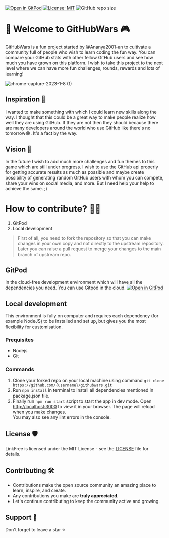 [![Open in GitPod](https://img.shields.io/badge/Gitpod-Ready--to--Code-blue?logo=gitpod)](https://gitpod.io/#https://github.com/Ananya2001-an/githubwars)
[![License: MIT](https://img.shields.io/badge/License-MIT-yellow.svg)](https://opensource.org/licenses/MIT) 
![GitHub repo size](https://img.shields.io/github/repo-size/Ananya2001-an/githubwars)

# 👋 Welcome to GitHubWars 🎮
GitHubWars is a fun project started by @Ananya2001-an to cultivate a community full of people who wish to learn coding the fun way. You can compare your GitHub stats with other fellow GitHub users and see how much you have grown on this platform. I wish to take this project to the next level where we can have more fun challenges, rounds, rewards and lots of learning!    

![chrome-capture-2023-1-8 (1)](https://user-images.githubusercontent.com/55504616/217591161-9418cbb0-67a2-490d-815c-9a5e8c71ad61.gif)

## Inspiration 💭
I wanted to make something with which I could learn new skills along the way. I thought that this could be a great way to make people realize how well they are using GitHub. If they are not then they should because there are many developers around the world who use GitHub like there's no tomorrow😂. It's a fact by the way. 

## Vision 🎯
In the future I wish to add much more challenges and fun themes to this game which are still under progress. I wish to use the GitHub api properly for getting accurate results as much as possible and maybe create possibility of generating random GitHub users with whom you can compete, share your wins on social media, and more. But I need help your help to achieve the same. ;)

# How to contribute? 👩‍💻
1. GitPod
2. Local development

> First of all, you need to fork the repository so that you can make changes in your own copy and not directly to the upstream repository. Later you can raise a pull request to merge your changes to the main branch of upstream repo. 

## GitPod
In the cloud-free development environment which will have all the dependencies you need. You can use Gitpod in the cloud. [![Open in GitPod](https://img.shields.io/badge/Gitpod-Ready--to--Code-blue?logo=gitpod)](https://gitpod.io/#https://github.com/Ananya2001-an/githubwars)

## Local development
This environment is fully on computer and requires each dependency (for example NodeJS) to be installed and set up, but gives you the most flexibility for customisation.

### Prequisites
- Nodejs
- Git

### Commands
1. Clone your forked repo on your local machine using command `git clone https://github.com/{username}/githubwars.git`
2. Run `npm install` in terminal to install all dependencies mentioned in package.json file.
3. Finally run `npm run start` script to start the app in dev mode. Open [http://localhost:3000](http://localhost:3000) to view it in your browser.
The page will reload when you make changes.\
You may also see any lint errors in the console.

## License 🛡
LinkFree is licensed under the MIT License - see the [LICENSE](LICENSE) file for details.

## Contributing 🛠

- Contributions make the open source community an amazing place to learn, inspire, and create.
- Any contributions you make are **truly appreciated**.
- Let's continue contributing to keep the community active and growing.

## Support 🙏 

Don't forget to leave a star ⭐️
